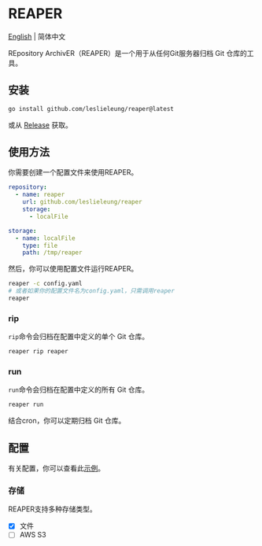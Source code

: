 # REAPER

[English](README.md) | 简体中文

REpository ArchivER（REAPER）是一个用于从任何Git服务器归档 Git 仓库的工具。

## 安装

```bash
go install github.com/leslieleung/reaper@latest
```

或从 [Release](https://github.com/LeslieLeung/reaper/releases) 获取。 

## 使用方法

你需要创建一个配置文件来使用REAPER。

```yaml
repository:
  - name: reaper
    url: github.com/leslieleung/reaper
    storage:
      - localFile

storage:
  - name: localFile
    type: file
    path: /tmp/reaper
```

然后，你可以使用配置文件运行REAPER。

```bash
reaper -c config.yaml
# 或者如果你的配置文件名为config.yaml，只需调用reaper
reaper
```

### rip

`rip`命令会归档在配置中定义的单个 Git 仓库。

```bash
reaper rip reaper
```

### run

`run`命令会归档在配置中定义的所有 Git 仓库。

```bash
reaper run
```

结合cron，你可以定期归档 Git 仓库。

## 配置

有关配置，你可以查看此[示例](config/example.config.yaml)。

### 存储

REAPER支持多种存储类型。

- [x] 文件
- [ ] AWS S3